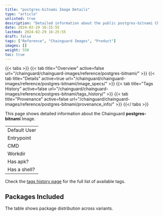 ```yaml
---
title: "postgres-bitnami Image Details"
type: "article"
unlisted: true
description: "Detailed information about the public postgres-bitnami Chainguard Image."
date: 2024-02-29 16:25:55
lastmod: 2024-02-29 16:25:55
draft: false
tags: ["Reference", "Chainguard Images", "Product"]
images: []
weight: 550
toc: true
---
```


{{< tabs >}}
{{< tab title="Overview" active=false url="/chainguard/chainguard-images/reference/postgres-bitnami/" >}}
{{< tab title="Details" active=true url="/chainguard/chainguard-images/reference/postgres-bitnami/image_specs/" >}}
{{< tab title="Tags History" active=false url="/chainguard/chainguard-images/reference/postgres-bitnami/tags_history/" >}}
{{< tab title="Provenance" active=false url="/chainguard/chainguard-images/reference/postgres-bitnami/provenance_info/" >}}
{{</ tabs >}}

This page shows detailed information about the Chainguard **postgres-bitnami** Image.

|              |
|--------------|
| Default User |
| Entrypoint   |
| CMD          |
| Workdir      |
| Has apk?     |
| Has a shell? |

Check the [tags history page](/chainguard/chainguard-images/reference/postgres-bitnami/tags_history/) for the full list of available tags.

## Packages Included
The table shows package distribution across variants.

|  |
|--|

